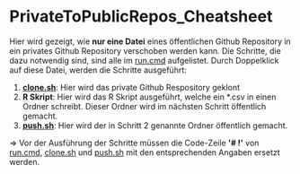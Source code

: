 # PrivateToPublicRepos_Cheatsheet

Hier wird gezeigt, wie **nur eine Datei** eines öffentlichen Github Repository in ein privates Github Repository verschoben werden kann. 
Die Schritte, die dazu notwendig sind, sind alle im [run.cmd](https://github.com/statistikZH/PrivateToPublicRepos_Cheatsheet/blob/master/run.cmd) aufgelistet. Durch Doppelklick auf diese Datei, werden die Schritte ausgeführt: 
1. **[clone.sh](https://github.com/statistikZH/PrivateToPublicRepos_Cheatsheet/blob/master/clone.sh)**: Hier wird das private Github Respository geklont   <br> 
2. **R Skript**: Hier wird das R Skript ausgeführt, welche ein *.csv in einen Ordner schreibt. Dieser Ordner wird im nächsten Schritt öffentlich gemacht. <br> 
3. **[push.sh](https://github.com/statistikZH/PrivateToPublicRepos_Cheatsheet/blob/master/push.sh)**: Hier wird der in Schritt 2 genannte Ordner öffentlich gemacht.   <br> 

=> Vor der Ausführung der Schritte müssen die Code-Zeile **'# !'** von [run.cmd](https://github.com/statistikZH/PrivateToPublicRepos_Cheatsheet/blob/master/run.cmd), [clone.sh](https://github.com/statistikZH/PrivateToPublicRepos_Cheatsheet/blob/master/clone.sh) und [push.sh](https://github.com/statistikZH/PrivateToPublicRepos_Cheatsheet/blob/master/push.sh) mit den entsprechenden Angaben ersetzt werden. 
